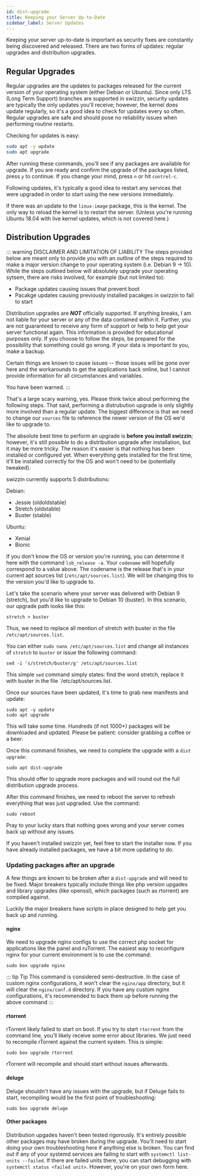 ```yaml
---
id: dist-upgrade
title: Keeping your Server Up-to-Date
sidebar_label: Server Updates
---
```


Keeping your server up-to-date is important as security fixes are constantly being discovered and released. There are two forms of updates: regular upgrades and distribution upgrades.

## Regular Upgrades

Regular upgrades are the updates to packages released for the current version of your operating system (either Debian or Ubuntu). Since only LTS (Long Term Support) branches are supported in swizzin, security updates are typically the only updates you'll receive; however, the kernel does update regularly, so it's a good idea to check for updates every so often. Regular upgrades are safe and should pose no reliability issues when performing routine restarts.

Checking for updates is easy:

```bash main
sudo apt -y update
sudo apt upgrade
```

After running these commands, you'll see if any packages are available for upgrade. If you are ready and confirm the upgrade of the packages listed, press `y` to continue. If you change your mind, press `n` or hit `control-c`.

Following updates, it's typically a good idea to restart any services that were upgraded in order to start using the new versions immediately.

If there was an update to the `linux-image` package, this is the kernel. The only way to reload the kernel is to restart the server. (Unless you're running Ubuntu 18.04 with live kernel updates, which is not covered here.)

## Distribution Upgrades

::: warning DISCLAIMER AND LIMITATION OF LIABILITY
The steps provided below are meant only to provide you with an outline of the steps required to make a major version change to your operating system (i.e. Debian 9 -> 10). While the steps outlined below will absolutely upgrade your operating sytsem, there are risks involved, for example (but not limited to):

- Package updates causing issues that prevent boot
- Pacakge updates causing previously installed pacakges in swizzin to fail to start

Distribution upgrades are ***NOT*** officially supported. If anything breaks, I am not liable for your server or any of the data contained within it. Further, you are not guaranteed to receive any form of support or help to help get your server functional again. This information is provided for educational purposes only. If you choose to follow the steps, be prepared for the possibility that something could go wrong. If your data is important to you, make a backup.

Certain things are known to cause issues -- those issues will be gone over here and the workarounds to get the applications back online, but I cannot provide information for all circumstances and variables.

You have been warned.
:::

That's a large scary warning, yes. Please think twice about performing the following steps. That said, performing a distrubution upgrade is only slightly more involved than a regular update. The biggest difference is that we need to change our `sources` file to reference the newer version of the OS we'd like to upgrade to.

The absolute best time to perform an upgrade is **before you install swizzin**; however, it's still possible to do a distribution upgrade after installation, but it may be more tricky. The reason it's easier is that nothing has been installed or configured yet. When everything gets installed for the first time, it'll be installed correctly for the OS and won't need to be (potentially tweaked).

swizzin currently supports 5 distributions:

Debian:
- Jessie (oldoldstable)
- Stretch (oldstable)
- Buster (stable)

Ubuntu:
- Xenial
- Bionic

If you don't know the OS or version you're running, you can determine it here with the command `lsb_release -a`. Your `codename` will hopefully correspond to a value above. The codename is the release that's in your current apt sources list (`/etc/apt/sources.list`). We will be changing this to the version you'd like to upgrade to.

Let's take the scenario where your server was delivered with Debian 9 (stretch), but you'd like to upgrade to Debian 10 (buster). In this scenario, our upgrade path looks like this:

```
stretch > buster
```

Thus, we need to replace all mention of stretch with buster in the file `/etc/apt/sources.list`.

You can either `sudo nano /etc/apt/sources.list` and change all instances of `stretch` to `buster` or issue the following command:

```
sed -i 's/stretch/buster/g' /etc/apt/sources.list
```

This simple `sed` command simply states: find the word stretch, replace it with buster in the file `/etc/apt/sources.list.

Once our sources have been updated, it's time to grab new manifests and update:

```
sudo apt -y update
sudo apt upgrade
```

This will take some time. Hundreds (if not 1000+) packages will be downloaded and updated. Please be patient: consider grabbing a coffee or a beer.

Once this command finishes, we need to complete the upgrade with a `dist upgrade`:

```
sudo apt dist-upgrade
```

This should offer to upgrade more packages and will round out the full distribution upgrade process.

After this command finishes, we need to reboot the server to refresh everything that was just upgraded. Use the command:

```
sudo reboot

```

Pray to your lucky stars that nothing goes wrong and your server comes back up without any issues.

If you haven't installed swizzin yet, feel free to start the installer now. If you have already installed packages, we have a bit more updating to do.

### Updating packages after an upgrade

A few things are known to be broken after a `dist-upgrade` and will need to be fixed. Major breakers typically include things like php version upgades and library upgrades (like openssl), which packages (such as rtorrent) are compiled against.

Luckily the major breakers have scripts in place designed to help get you back up and running.

#### nginx

We need to upgrade nginx configs to use the correct php socket for applications like the panel and ruTorrent. The easiest way to reconfigure nginx for your current environment is to use the command:

```
sudo box upgrade nginx
```

::: tip Tip
This command is considered semi-destructive. In the case of custom nginx configurations, it won't clear the `nginx/app` directory, but it will clear the `nginx/conf.d` directory. If you have any custom nginx configurations, it's recommended to back them up before running the above command
:::

#### rtorrent

rTorrent likely failed to start on boot. If you try to start `rtorrent` from the command line, you'll likely receive some error about libraries. We just need to recompile rTorrent against the current system. This is simple:

```
sudo box upgrade rtorrent
```

rTorrent will recompile and should start without issues afterwards.

#### deluge

Deluge shouldn't have any issues with the upgrade, but if Deluge fails to start, recompiling would be the first point of troubleshooting:

```
sudo box upgrade deluge
```

#### Other packages

Distribution upgades haven't been tested rigorously. It's entirely possible other packages may have broken during the upgrade. You'll need to start doing your own troubleshooting here if anything else is broken. You can find out if any of your systemd services are failing to start with `systemctl list-units --failed`. If there are failed units there, you can start debugging with `systemctl status <failed unit>`. However, you're on your own form here.


